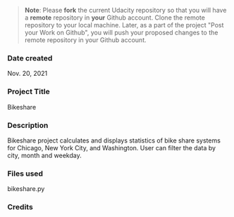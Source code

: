 >**Note**: Please **fork** the current Udacity repository so that you will have a **remote** repository in **your** Github account. Clone the remote repository to your local machine. Later, as a part of the project "Post your Work on Github", you will push your proposed changes to the remote repository in your Github account.

### Date created
Nov. 20, 2021

### Project Title
Bikeshare

### Description
Bikeshare project calculates and displays statistics of bike share systems for Chicago, New York City, and Washington. User can filter the data by city, month and weekday.

### Files used
bikeshare.py

### Credits
